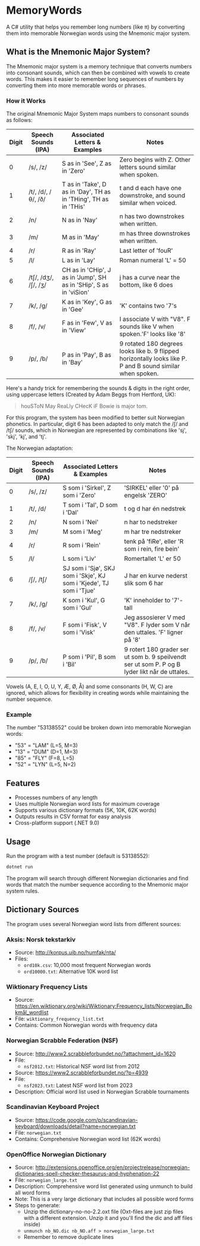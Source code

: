 # MemoryWords

A C# utility that helps you remember long numbers (like π) by converting them into memorable Norwegian words using the Mnemonic major system.

## What is the Mnemonic Major System?

The Mnemonic major system is a memory technique that converts numbers into consonant sounds, which can then be combined with vowels to create words. This makes it easier to remember long sequences of numbers by converting them into more memorable words or phrases.

### How it Works

The original Mnemonic Major System maps numbers to consonant sounds as follows:

| Digit | Speech Sounds (IPA) | Associated Letters & Examples | Notes |
|-------|-------------------|---------------------------|-------|
| 0 | /s/, /z/ | S as in 'See', Z as in 'Zero' | Zero begins with Z. Other letters sound similar when spoken. |
| 1 | /t/, /d/, /θ/, /ð/ | T as in 'Take', D as in 'Day', TH as in 'THing', TH as in 'THis' | t and d each have one downstroke, and sound similar when voiced. |
| 2 | /n/ | N as in 'Nay' | n has two downstrokes when written. |
| 3 | /m/ | M as in 'May' | m has three downstrokes when written. |
| 4 | /r/ | R as in 'Ray' | Last letter of 'fouR' |
| 5 | /l/ | L as in 'Lay' | Roman numeral 'L' = 50 |
| 6 | /tʃ/, /dʒ/, /ʃ/, /ʒ/ | CH as in 'CHip', J as in 'Jump', SH as in 'SHip', S as in 'viSion' | j has a curve near the bottom, like 6 does |
| 7 | /k/, /g/ | K as in 'Key', G as in 'Gee' | 'K' contains two '7's |
| 8 | /f/, /v/ | F as in 'Few', V as in 'View' | I associate V with "V8". F sounds like V when spoken.'F' looks like '8' |
| 9 | /p/, /b/ | P as in 'Pay', B as in 'Bay' | 9 rotated 180 degrees looks like b. 9 flipped horizontally looks like P. P and B sound similar when spoken. |

Here's a handy trick for remembering the sounds & digits in the right order, using uppercase letters (Created by Adam Beggs from Hertford, UK):
> houSToN May ReaLly CHecK iF Bowie is major tom.

For this program, the system has been modified to better suit Norwegian phonetics. In particular, digit 6 has been adapted to only match the /ʃ/ and /tʃ/ sounds, which in Norwegian are represented by combinations like 'sj', 'skj', 'kj', and 'tj'.

The Norwegian adaptation:

| Digit | Speech Sounds (IPA) | Associated Letters & Examples | Notes |
|-------|-------------------|---------------------------|-------|
| 0 | /s/, /z/ | S som i 'Sirkel', Z som i 'Zero' | 'SIRKEL' eller '0' på engelsk 'ZERO' |
| 1 | /t/, /d/ | T som i 'Tal', D som i 'Dal' | t og d har én nedstrek |
| 2 | /n/ | N som i 'Nei' | n har to nedstreker |
| 3 | /m/ | M som i 'Meg' | m har tre nedstreker |
| 4 | /r/ | R som i 'Rein' | tenk på 'fiRe', eller 'R som i rein, fire bein' |
| 5 | /l/ | L som i 'Liv' | Romertallet 'L' er 50 |
| 6 | /ʃ/, /tʃ/ | SJ som i 'Sjø', SKJ som i 'Skje', KJ som i 'Kjede', TJ som i 'Tjue' | J har en kurve nederst slik som 6 har |
| 7 | /k/, /g/ | K som i 'Kul', G som i 'Gul' | 'K' inneholder to '7'-tall |
| 8 | /f/, /v/ | F som i 'Fisk', V som i 'Visk' | Jeg assosierer V med "V8". F lyder som V når den uttales. 'F' ligner på '8' |
| 9 | /p/, /b/ | P som i 'Pil', B som i 'Bil' | 9 rotert 180 grader ser ut som b. 9 speilvendt ser ut som P. P og B lyder likt når de uttales. |

Vowels (A, E, I, O, U, Y, Æ, Ø, Å) and some consonants (H, W, C) are ignored, which allows for flexibility in creating words while maintaining the number sequence.

### Example

The number "53138552" could be broken down into memorable Norwegian words:

- "53" = "LAM" (L=5, M=3)
- "13" = "DUM" (D=1, M=3)
- "85" = "FLY" (F=8, L=5)
- "52" = "LYN" (L=5, N=2)

## Features

- Processes numbers of any length
- Uses multiple Norwegian word lists for maximum coverage
- Supports various dictionary formats (5K, 10K, 62K words)
- Outputs results in CSV format for easy analysis
- Cross-platform support (.NET 9.0)

## Usage

Run the program with a test number (default is 53138552):

```bash
dotnet run
```

The program will search through different Norwegian dictionaries and find words that match the number sequence according to the Mnemonic major system rules.

## Dictionary Sources

The program uses several Norwegian word lists from different sources:

### Aksis: Norsk tekstarkiv

- Source: <http://korpus.uib.no/humfak/nta/>
- Files:
  - `ord10k.csv`: 10,000 most frequent Norwegian words
  - `ord10000.txt`: Alternative 10K word list

### Wiktionary Frequency Lists

- Source: <https://en.wiktionary.org/wiki/Wiktionary:Frequency_lists/Norwegian_Bokmål_wordlist>
- File: `wiktionary_frequency_list.txt`
- Contains: Common Norwegian words with frequency data

### Norwegian Scrabble Federation (NSF)

- Source: <http://www2.scrabbleforbundet.no/?attachment_id=1620>
- File:
  - `nsf2012.txt`: Historical NSF word list from 2012
- Source: <https://www2.scrabbleforbundet.no/?p=4939>
- File:
  - `nsf2023.txt`: Latest NSF word list from 2023
- Description: Official word list used in Norwegian Scrabble tournaments

### Scandinavian Keyboard Project

- Source: <https://code.google.com/p/scandinavian-keyboard/downloads/detail?name=norwegian.txt>
- File: `norwegian.txt`
- Contains: Comprehensive Norwegian word list (62K words)

### OpenOffice Norwegian Dictionary

- Source: <http://extensions.openoffice.org/en/projectrelease/norwegian-dictionaries-spell-checker-thesaurus-and-hyphenation-22>
- File: `norwegian_large.txt`
- Description: Comprehensive word list generated using unmunch to build all word forms
- Note: This is a very large dictionary that includes all possible word forms
- Steps to generate:
  - Unzip the dictionary-no-no-2.2.oxt file (Oxt-files are just zip files with a different extension. Unzip it and you'll find the dic and aff files inside)
  - `unmunch nb_NO.dic nb_NO.aff > norwegian_large.txt`
  - Remember to remove duplicate lines
  